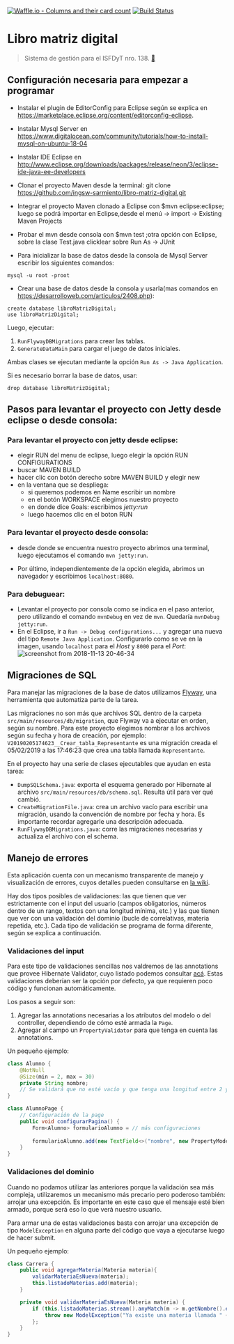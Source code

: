 [![Waffle.io - Columns and their card count](https://badge.waffle.io/ingsw-sarmiento/libro-matriz-digital.svg?columns=backlog)](https://waffle.io/ingsw-sarmiento/libro-matriz-digital)
[![Build Status](https://travis-ci.org/ingsw-sarmiento/libro-matriz-digital.svg?branch=master)](https://travis-ci.org/ingsw-sarmiento/libro-matriz-digital)

# Libro matriz digital
> Sistema de gestión para el ISFDyT nro. 138. [:link:](http://libro-matriz-digital.us-east-1.elasticbeanstalk.com)

## Configuración necesaria para empezar a programar

  - Instalar el plugin de EditorConfig para Eclipse según se explica en https://marketplace.eclipse.org/content/editorconfig-eclipse.

  - Instalar Mysql Server en https://www.digitalocean.com/community/tutorials/how-to-install-mysql-on-ubuntu-18-04

  - Instalar IDE Eclipse en http://www.eclipse.org/downloads/packages/release/neon/3/eclipse-ide-java-ee-developers

  - Clonar el proyecto Maven desde la terminal:
       git clone https://github.com/ingsw-sarmiento/libro-matriz-digital.git

  - Integrar el proyecto Maven clonado a Eclipse con $mvn eclipse:eclipse; luego se podrá importar en Eclipse,desde el menú -> import -> Existing Maven Projects  

  - Probar el mvn desde consola con $mvn test ;otra opción con Eclipse, sobre la clase Test.java clicklear sobre Run As -> JUnit

  - Para inicializar la base de datos desde la consola de Mysql Server escribir los siguientes comandos:
```      
mysql -u root -proot
```
  - Crear una base de datos desde la consola y usarla(mas comandos en https://desarrolloweb.com/articulos/2408.php):

```
create database libroMatrizDigital;
use libroMatrizDigital;
```

Luego, ejecutar:

1. `RunFlywayDBMigrations` para crear las tablas.
1. `GenerateDataMain` para cargar el juego de datos iniciales.

Ambas clases se ejecutan mediante la opción `Run As -> Java Application`.

Si es necesario borrar la base de datos, usar:
```
drop database libroMatrizDigital;
```

## Pasos para levantar el proyecto con Jetty desde eclipse o desde consola:

### Para levantar el proyecto con jetty desde eclipse:
- elegir RUN del menu de eclipse, luego  elegir la opción RUN CONFIGURATIONS
- buscar MAVEN BUILD
- hacer clic con botón derecho sobre MAVEN BUILD y elegir new
- en la ventana que se despliega:
	- si queremos podemos en Name escribir un nombre
	- en el botón WORKSPACE elegimos nuestro proyecto
	- en donde dice Goals: escribimos _jetty:run_
	- luego hacemos clic en el boton RUN

### Para levantar el proyecto desde consola:
- desde donde se encuentra nuestro proyecto abrimos una terminal, luego ejecutamos el comando `mvn jetty:run`.

- Por último, independientemente de la opción elegida, abrimos un navegador y escribimos `localhost:8080`.

### Para debuguear:

- Levantar el proyecto por consola como se indica en el paso anterior, pero utilizando el comando `mvnDebug` en vez de `mvn`. Quedaría `mvnDebug jetty:run`.
- En el Eclipse, ir a `Run -> Debug configurations...` y agregar una nueva del tipo `Remote Java Application`. Configurarlo como se ve en la imagen, usando `localhost` para el _Host_ y `8000` para el _Port_:
![screenshot from 2018-11-13 20-46-34](https://user-images.githubusercontent.com/1585835/48450543-61aa0880-e785-11e8-8306-48d964ea8542.png)

## Migraciones de SQL

Para manejar las migraciones de la base de datos utilizamos [Flyway](https://flywaydb.org/), una herramienta que automatiza parte de la tarea.

Las migraciones no son más que archivos SQL dentro de la carpeta `src/main/resources/db/migration`, que Flyway va a ejecutar en orden, según su nombre. Para este proyecto elegimos nombrar a los archivos según su fecha y hora de creación, por ejemplo: `V20190205174623__Crear_tabla_Representante` es una migración creada el 05/02/2019 a las 17:46:23 que crea una tabla llamada `Representante`.

En el proyecto hay una serie de clases ejecutables que ayudan en esta tarea:

* `DumpSQLSchema.java`: exporta el esquema generado por Hibernate al archivo `src/main/resources/db/schema.sql`. Resulta útil para ver qué cambió.
* `CreateMigrationFile.java`: crea un archivo vacío para escribir una migración, usando la convención de nombre por fecha y hora. Es importante recordar agregarle una descripción adecuada.
* `RunFlywayDBMigrations.java`: corre las migraciones necesarias y actualiza el archivo con el schema.

## Manejo de errores

Esta aplicación cuenta con un mecanismo transparente de manejo y visualización de errores, cuyos detalles pueden consultarse en [la wiki](https://github.com/ingsw-sarmiento/libro-matriz-digital/wiki/Mecanismo-de-manejo-de-errores).

Hay dos tipos posibles de validaciones: las que tienen que ver estrictamente con el input del usuario (campos obligatorios, números dentro de un rango, textos con una longitud mínima, etc.) y las que tienen que ver con una validación del dominio (bucle de correlativas, materia repetida, etc.). Cada tipo de validación se programa de forma diferente, según se explica a continuación.

### Validaciones del input

Para este tipo de validaciones sencillas nos valdremos de las annotations que provee Hibernate Validator, cuyo listado podemos consultar [acá](http://docs.jboss.org/hibernate/stable/validator/reference/en-US/html_single/#section-builtin-constraints). Estas validaciones deberían ser la opción por defecto, ya que requieren poco código y funcionan automáticamente.

Los pasos a seguir son:
1. Agregar las annotations necesarias a los atributos del modelo o del controller, dependiendo de cómo esté armada la `Page`.
1. Agregar al campo un `PropertyValidator` para que tenga en cuenta las annotations.

Un pequeño ejemplo:

```java
class Alumno {
	@NotNull
	@Size(min = 2, max = 30)
	private String nombre;
	// Se validará que no esté vacío y que tenga una longitud entre 2 y 30.
}

class AlumnoPage {
	// Configuración de la page
	public void configurarPagina() {
		Form<Alumno> formularioAlumno = // más configuraciones
		
		formularioAlumno.add(new TextField<>("nombre", new PropertyModel<>(alumno, "nombre")).add(new PropertyValidator<>()));
	}
}
```

### Validaciones del dominio

Cuando no podamos utilizar las anteriores porque la validación sea más compleja, utilizaremos un mecanismo más precario pero poderoso también: arrojar una excepción. Es importante en este caso que el mensaje esté bien armado, porque será eso lo que verá nuestro usuario.

Para armar una de estas validaciones basta con arrojar una excepción de tipo `ModelException` en alguna parte del código que vaya a ejecutarse luego de hacer submit.

Un pequeño ejemplo:

```java
class Carrera {
	public void agregarMateria(Materia materia){
		validarMateriaEsNueva(materia);
		this.listadoMaterias.add(materia);
	}

	private void validarMateriaEsNueva(Materia materia) {
		if (this.listadoMaterias.stream().anyMatch(m -> m.getNombre().equals(materia.getNombre()))) {
			throw new ModelException("Ya existe una materia llamada " + materia.getNombre() + ".");
		};
	}
}
```
